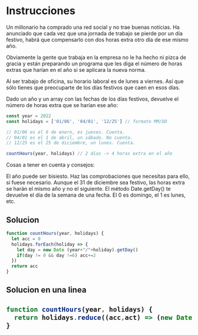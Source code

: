 <h1>Instrucciones</h1>
<p>
Un millonario ha comprado una red social y no trae buenas noticias. Ha anunciado que cada vez que una jornada de trabajo se pierde por un día festivo, habrá que compensarlo con dos horas extra otro día de ese mismo año.

Obviamente la gente que trabaja en la empresa no le ha hecho ni pizca de gracia y están preparando un programa que les diga el número de horas extras que harían en el año si se aplicara la nueva norma.

Al ser trabajo de oficina, su horario laboral es de lunes a viernes. Así que sólo tienes que preocuparte de los días festivos que caen en esos días.

Dado un año y un array con las fechas de los días festivos, devuelve el número de horas extra que se harían ese año:
</p>

```js
const year = 2022
const holidays = ['01/06', '04/01', '12/25'] // formato MM/DD

// 01/06 es el 6 de enero, es jueves. Cuenta.
// 04/01 es el 1 de abril, un sábado. No cuenta.
// 12/25 es el 25 de diciembre, un lunes. Cuenta.

countHours(year, holidays) // 2 días -> 4 horas extra en el año
```
<p>
Cosas a tener en cuenta y consejos:

El año puede ser bisiesto. Haz las comprobaciones que necesitas para ello, si fuese necesario.
Aunque el 31 de diciembre sea festivo, las horas extra se harán el mismo año y no el siguiente.
El método Date.getDay() te devuelve el día de la semana de una fecha. El 0 es domingo, el 1 es lunes, etc.
</p>

<h2>Solucion</h2>

```js
function countHours(year, holidays) {
  let acc = 0
  holidays.forEach(holiday => {
    let day = new Date (year+"/"+holiday).getDay()
    if(day != 0 && day !=6) acc+=2
  })
  return acc
}
```

<h2>Solucion en una linea<h2>

```js
function countHours(year, holidays) {
  return holidays.reduce((acc,act) => (new Date (year+"/"+act).getDay()%6!=0) ? acc+2:acc,0)
}
```
